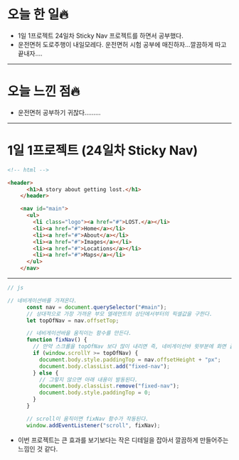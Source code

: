 # 오늘 한 일🔥

- 1일 1프로젝트 24일차 Sticky Nav 프로젝트를 하면서 공부했다.
- 운전면허 도로주행이 내일모레다. 운전면허 시험 공부에 매진하자...깔끔하게 따고 끝내자....

---

# 오늘 느낀 점🔥

- 운전면허 공부하기 귀찮다.........

---

# 1일 1프로젝트 (24일차 Sticky Nav)

```html
<!-- html -->

<header>
      <h1>A story about getting lost.</h1>
    </header>

    <nav id="main">
      <ul>
        <li class="logo"><a href="#">LOST.</a></li>
        <li><a href="#">Home</a></li>
        <li><a href="#">About</a></li>
        <li><a href="#">Images</a></li>
        <li><a href="#">Locations</a></li>
        <li><a href="#">Maps</a></li>
      </ul>
    </nav>
```

---

```jsx
// js

// 네비게이션바를 가져온다.
      const nav = document.querySelector("#main");
      // 상대적으로 가장 가까운 부모 엘레먼트의 상단에서부터의 픽셀값을 구한다.
      let topOfNav = nav.offsetTop;

      // 네비게이션바을 움직이는 함수를 만든다.
      function fixNav() {
        // 만약 스크롤을 topOfNav 보다 많이 내리면 즉, 네비게이션바 윗부분에 화면 끝이 닿으면 아래 내용이 발동된다.
        if (window.scrollY >= topOfNav) {
          document.body.style.paddingTop = nav.offsetHeight + "px";
          document.body.classList.add("fixed-nav");
        } else {
          // 그렇지 않으면 아래 내용이 발동된다.
          document.body.classList.remove("fixed-nav");
          document.body.style.paddingTop = 0;
        }
      }

      // scroll이 움직이면 fixNav 함수가 작동된다.
      window.addEventListener("scroll", fixNav);
```

- 이번 프로젝트는 큰 효과를 보기보다는 작은 디테일을 잡아서 깔끔하게 만들어주는 느낌인 것 같다.
